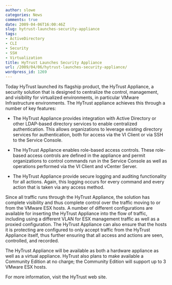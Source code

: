 ```yaml
---
author: slowe
categories: News
comments: true
date: 2009-04-06T16:00:46Z
slug: hytrust-launches-security-appliance
tags:
- ActiveDirectory
- CLI
- Security
- SSH
- Virtualization
title: HyTrust Launches Security Appliance
url: /2009/04/06/hytrust-launches-security-appliance/
wordpress_id: 1269
---
```


Today HyTrust launched its flagship product, the HyTrust Appliance, a security solution that is designed to centralize the control, management, and visibility for virtualized environments, in particular VMware Infrastructure environments. The HyTrust appliance achieves this through a number of key features:

* The HyTrust Appliance provides integration with Active Directory or other LDAP-based directory services to enable centralized authentication. This allows organizations to leverage existing directory services for authentication, both for access via the VI Client or via SSH to the Service Console.

* The HyTrust Appliance enables role-based access controls. These role-based access controls are defined in the appliance and permit organizations to control commands run in the Service Console as well as operations performed via the VI Client and vCenter Server.

* The HyTrust Appliance provide secure logging and auditing functionality for all actions. Again, this logging occurs for every command and every action that is taken via any access method.

Since all traffic runs through the HyTrust Appliance, the solution has complete visibility and thus complete control over the traffic moving to or from the VMware ESX hosts. A number of different configurations are available for inserting the HyTrust Appliance into the flow of traffic, including using a different VLAN for ESX management traffic as well as a proxied configuration. The HyTrust Appliance can also ensure that the hosts it is protecting are configured to only accept traffic from the HyTrust Appliance itself, thus further ensuring that all access and actions are seen, controlled, and recorded.

The HyTrust Appliance will be available as both a hardware appliance as well as a virtual appliance. HyTrust also plans to make available a Community Edition at no charge; the Community Edition will support up to 3 VMware ESX hosts.

For more information, visit the HyTrust web site.
